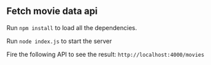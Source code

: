 ## Fetch movie data api

Run `npm install` to load all the dependencies.

Run `node index.js` to start the server

Fire the following API to see the result:
`http://localhost:4000/movies`

